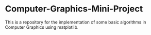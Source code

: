 # Computer-Graphics-Mini-Project
This is a repository for the implementation of some basic algorithms in Computer Graphics using matplotlib.
